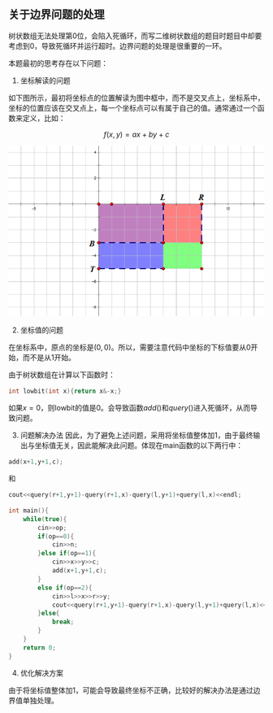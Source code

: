 ## 关于边界问题的处理

树状数组无法处理第0位，会陷入死循环，而写二维树状数组的题目时题目中却要考虑到0，导致死循环并运行超时。边界问题的处理是很重要的一环。

本题最初的思考存在以下问题：
1. 坐标解读的问题

如下图所示，最初将坐标点的位置解读为图中框中，而不是交叉点上，坐标系中，坐标的位置应该在交叉点上，每一个坐标点可以有属于自己的值。通常通过一个函数来定义，比如：

$$f(x,y)=ax+by+c$$

![坐标解读](image/coordinate.png)

2. 坐标值的问题

在坐标系中，原点的坐标是$(0,0)$。所以，需要注意代码中坐标的下标值要从0开始，而不是从1开始。

由于树状数组在计算以下函数时：
```cpp
int lowbit(int x){return x&-x;}
```
如果$x=0$，则lowbit的值是0。会导致函数$add()$和$query()$进入死循环，从而导致问题。

3. 问题解决办法
因此，为了避免上述问题，采用将坐标值整体加1，由于最终输出与坐标值无关，因此能解决此问题。体现在main函数的以下两行中：

```cpp
add(x+1,y+1,c);
```

和

```cpp
cout<<query(r+1,y+1)-query(r+1,x)-query(l,y+1)+query(l,x)<<endl;
```

```cpp
int main(){
	while(true){
		cin>>op;
		if(op==0){
			cin>>n;
		}else if(op==1){
			cin>>x>>y>>c;
			add(x+1,y+1,c);
		}
		else if(op==2){
			cin>>l>>x>>r>>y;
			cout<<query(r+1,y+1)-query(r+1,x)-query(l,y+1)+query(l,x)<<endl;
		}else{
			break;
		}
	}
	return 0;
}
```

4. 优化解决方案

由于将坐标值整体加1，可能会导致最终坐标不正确，比较好的解决办法是通过边界值单独处理。

